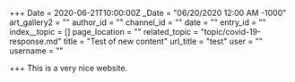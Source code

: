 +++
Date = 2020-06-21T10:00:00Z
_Date = "06/20/2020 12:00 AM -1000"
art_gallery2 = ""
author_id = ""
channel_id = ""
date = ""
entry_id = ""
index__topic = []
page_location = ""
related_topic = "topic/covid-19-response.md"
title = "Test of new content"
url_title = "test"
user = ""
username = ""

+++
This is a very nice website.